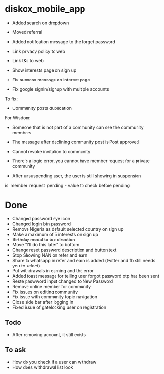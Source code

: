 # diskox_mobile_app

- Added search on dropdown
- Moved referral
- Added notifcation message to the forget password

- Link privacy policy to web
- Link t&c to web
- Show interests page on sign up
- Fix success message on interest page
- Fix google signin/signup with multiple accounts

To fix:

- Community posts duplication

For Wisdom:

- Someone that is not part of a community can see the community members
- The message after declining community post is Post approved
- Cannot revoke invitation to community

- There's a logic error, you cannot have member request for a private community

- After unsuspending user, the user is still showing in suspension

is_member_request_pending - value to check before pending

# Done

- Changed password eye icon
- Changed login btn password
- Remove Nigeria as default selected country on sign up
- Make a maximum of 5 interests on sign up
- Birthday modal to top direction
- Move "I'll do this later" to bottom
- Change reset password description and button text
- Stop Showing NAN on refer and earn
- Share to whatsapp in refer and earn is added (twitter and fb still needs you to select)
- Put withdrawals in earning and the error
- Added toast message for telling user forgot password otp has been sent
- Reste paswword input changed to New Password
- Remove online member for community
- Fix issues on editing community
- Fix issue with community topic navigation
- Close side bar after logging in
- Fixed issue of gatelocking user on registration

## Todo

- After removing account, it still exists

## To ask

- How do you check if a user can withdraw
- How does withdrawal list look
